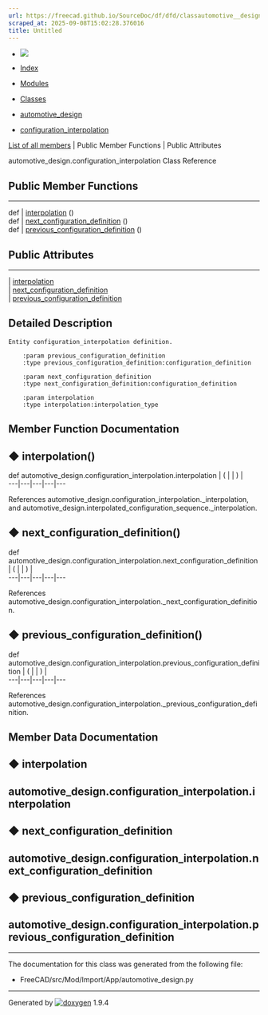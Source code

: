 ```yaml
---
url: https://freecad.github.io/SourceDoc/df/dfd/classautomotive__design_1_1configuration__interpolation.html
scraped_at: 2025-09-08T15:02:28.376016
title: Untitled
---
```


  * [ ![](https://www.freecad.org/svg/logo-freecad.svg) ](https://freecadweb.org "FreeCAD")
  * [Index](../../index.html "Index")
  * [Modules](../../modules.html "Modules list")
  * [Classes](../../annotated.html "Annotated list")

  * [automotive_design](../../d4/ddf/namespaceautomotive__design.html)
  * [configuration_interpolation](../../df/dfd/classautomotive__design_1_1configuration__interpolation.html)

[List of all members](../../db/d30/classautomotive__design_1_1configuration__interpolation-members.html) | Public Member Functions | Public Attributes

automotive_design.configuration_interpolation Class Reference

##  Public Member Functions  
  
---  
def | [interpolation](../../df/dfd/classautomotive__design_1_1configuration__interpolation.html#a8e3544b840d70db9a0067767ff587843) ()  
def | [next_configuration_definition](../../df/dfd/classautomotive__design_1_1configuration__interpolation.html#a9d978019739e39cad25a6434195ce362) ()  
def | [previous_configuration_definition](../../df/dfd/classautomotive__design_1_1configuration__interpolation.html#a235171306d4feb0bd9949d07e93dfb14) ()  
  
##  Public Attributes  
  
---  
|
[interpolation](../../df/dfd/classautomotive__design_1_1configuration__interpolation.html#aac2a1f8b03dbac1767a43b4bebda5ab5)  
|
[next_configuration_definition](../../df/dfd/classautomotive__design_1_1configuration__interpolation.html#a8a5ddd63b554d6dd4a13661f876729f8)  
|
[previous_configuration_definition](../../df/dfd/classautomotive__design_1_1configuration__interpolation.html#a6f45596c327177fce17b9635fff47d97)  
  
## Detailed Description

    
    
    Entity configuration_interpolation definition.
    
        :param previous_configuration_definition
        :type previous_configuration_definition:configuration_definition
    
        :param next_configuration_definition
        :type next_configuration_definition:configuration_definition
    
        :param interpolation
        :type interpolation:interpolation_type

## Member Function Documentation

## ◆ interpolation()

def automotive_design.configuration_interpolation.interpolation  | ( | | ) |   
---|---|---|---|---  
  
References automotive_design.configuration_interpolation._interpolation, and
automotive_design.interpolated_configuration_sequence._interpolation.

## ◆ next_configuration_definition()

def automotive_design.configuration_interpolation.next_configuration_definition  | ( | | ) |   
---|---|---|---|---  
  
References
automotive_design.configuration_interpolation._next_configuration_definition.

## ◆ previous_configuration_definition()

def automotive_design.configuration_interpolation.previous_configuration_definition  | ( | | ) |   
---|---|---|---|---  
  
References
automotive_design.configuration_interpolation._previous_configuration_definition.

## Member Data Documentation

## ◆ interpolation

automotive_design.configuration_interpolation.interpolation  
---  
  
## ◆ next_configuration_definition

automotive_design.configuration_interpolation.next_configuration_definition  
---  
  
## ◆ previous_configuration_definition

automotive_design.configuration_interpolation.previous_configuration_definition  
---  
  
* * *

The documentation for this class was generated from the following file:

  * FreeCAD/src/Mod/Import/App/automotive_design.py

* * *

Generated by
[![doxygen](../../doxygen.svg)](https://www.doxygen.org/index.html) 1.9.4

